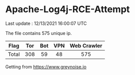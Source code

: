 
# Apache-Log4j-RCE-Attempt

Last update : 12/13/2021 16:00:07 UTC

The file contains 575 unique ip.

| Flag | Tor | Bot | VPN | Web Crawler|
| :---:   | :-: | :-: | :-: | :-: |
| Total | 308 | 59 | 48 | 575 |

Getting from https://www.greynoise.io